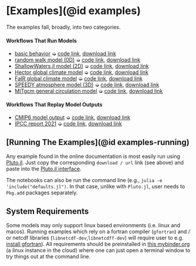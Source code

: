 # [Examples](@id examples)

The examples fall, broadly, into two categories.

#### Workflows That Run Models

- [basic behavior](defaults.html) ➭ [code link](https://raw.githubusercontent.com/gaelforget/ClimateModels.jl/master/examples/defaults.jl), [download link](defaults.jl)
- [random walk model (0D)](RandomWalker.html) ➭ [code link](https://raw.githubusercontent.com/gaelforget/ClimateModels.jl/master/examples/RandomWalker.jl), [download link](RandomWalker.jl)
- [ShallowWaters.jl model (2D)](ShallowWaters.html) ➭ [code link](https://raw.githubusercontent.com/gaelforget/ClimateModels.jl/master/examples/ShallowWaters.jl), [download link](ShallowWaters.jl)
- [Hector global climate model](Hector.html) ➭ [code link](https://raw.githubusercontent.com/gaelforget/ClimateModels.jl/master/examples/Hector.jl), [download link](Hector.jl)
- [FaIR global climate model](FaIR.html) ➭ [code link](https://raw.githubusercontent.com/gaelforget/ClimateModels.jl/master/examples/FaIR.jl), [download link](FaIR.jl)
- [SPEEDY atmosphere model (3D)](Speedy.html) ➭ [code link](https://raw.githubusercontent.com/gaelforget/ClimateModels.jl/master/examples/Speedy.jl), [download link](Speedy.jl)
- [MITgcm general circulation model](MITgcm.html) ➭ [code link](https://raw.githubusercontent.com/gaelforget/ClimateModels.jl/master/examples/MITgcm.jl), [download link](MITgcm.jl)

#### Workflows That Replay Model Outputs

- [CMIP6 model output](CMIP6.html) ➭ [code link](https://raw.githubusercontent.com/gaelforget/ClimateModels.jl/master/examples/CMIP6.jl), [download link](CMIP6.jl)
- [IPCC report 2021](IPCC.html) ➭ [code link](https://raw.githubusercontent.com/gaelforget/ClimateModels.jl/master/examples/IPCC.jl), [download link](IPCC.jl)

## [Running The Examples](@id examples-running)

Any example found in the online documentation is most easily run using [Pluto.jl](https://github.com/fonsp/Pluto.jl). Just copy the corresponding `download / url` link (see above) and paste into the [Pluto.jl interface](https://github.com/fonsp/Pluto.jl/wiki/🔎-Basic-Commands-in-Pluto).

The notebooks can also be run the command line (e.g., `julia -e 'include("defaults.jl")`. In that case, unlike with `Pluto.jl`, user needs to `Pkg.add` packages separately.

## System Requirements

Some models may only support linux based environments (i.e. linux and macos). Running examples which rely on a fortran compiler (`gfortran`) and / or netcdf libraries (`libnetcdf-dev`,`libnetcdff-dev`) will require user to e.g. [install gfortran](https://fortran-lang.org/learn/os_setup/install_gfortran)). All requirements should be preinstalled in [this mybinder.org](https://mybinder.org/v2/gh/gaelforget/ClimateModels.jl/HEAD?urlpath=lab) (a linux instance in the cloud) where one can just open a terminal window to try things out at the command line.


